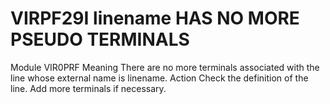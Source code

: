 # VIRPF29I linename HAS NO MORE PSEUDO TERMINALS
Module
    VIR0PRF
Meaning
    There are no more terminals associated with the line whose external name is linename.
Action
    Check the definition of the line. Add more terminals if necessary.

